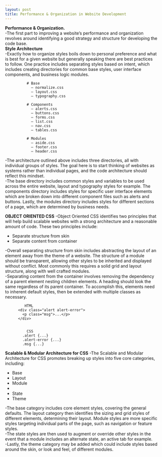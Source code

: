 ```yaml
---
layout: post
title: Performance & Organization in Website Development
---
```

**Performance & Organization.**<br/>
-The first part to improving a website’s performance and organization revolves around identifying a good strategy and structure for developing the code base.<br/>
**Style Architecture**<br/>
-Exactly how to organize styles boils down to personal preference and what is best for a given website but generally speaking there are best practices to follow. One practice includes separating styles based on intent, which includes creating directories for common base styles, user interface components, and business logic modules.<br/>

              # Base
                – normalize.css
                – layout.css
                – typography.css

              # Components
                – alerts.css
                – buttons.css
                – forms.css
                – list.css
                – nav.css
                – tables.css

              # Modules
                – aside.css
                – footer.css
                – header.css

-The architecture outlined above includes three directories, all with individual groups of styles. The goal here is to start thinking of websites as systems rather than individual pages, and the code architecture should reflect this mindset.<br/>
-The base directory includes common styles and variables to be used across the entire website, layout and typography styles for example. The components directory includes styles for specific user interface elements which are broken down into different component files such as alerts and buttons. Lastly, the modules directory includes styles for different sections of a page, which are determined by business needs.<br/>

**OBJECT ORIENTED CSS**
-Object Oriented CSS identifies two principles that will help build scalable websites with a strong architecture and a reasonable amount of code. These two principles include:<br/>
<ul>
   <li>Separate structure from skin</li>
   <li>Separate content from container</li>
</ul>

-Overall separating structure from skin includes abstracting the layout of an element away from the theme of a website. The structure of a module should be transparent, allowing other styles to be inherited and displayed without conflict. Most commonly this requires a solid grid and layout structure, along with well crafted modules.<br/>
-Separating content from the container involves removing the dependency of a parent element nesting children elements. A heading should look the same regardless of its parent container. To accomplish this, elements need to inherent default styles, then be extended with multiple classes as necessary.<br/>  

             HTML
          <div class="alert alert-error">
            <p class="msg">...</p>
          </div>


              CSS
            .alert {...}
            .alert-error {...}
            .msg {...}

**Scalable & Modular Architecture for CSS**
-The Scalable and Modular Architecture for CSS promotes breaking up styles into five core categories, including:<br/>
<ul>
            <li>Base</li>
            <li>Layout</li>
            <li>Module<li/>
            <li>State</li>
            <li>Theme</li>
</ul>

-The base category includes core element styles, covering the general defaults. The layout category then identifies the sizing and grid styles of different elements, determining their layout. Module styles are more specific styles targeting individual parts of the page, such as navigation or feature styles.<br/>
-The state styles are then used to augment or override other styles in the event that a module includes an alternate state, an active tab for example.<br/>
-Lastly, the theme category may be added which could include styles based around the skin, or look and feel, of different modules.<br/>
